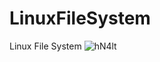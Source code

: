 # LinuxFileSystem
Linux File System
![hN4lt](https://github.com/user-attachments/assets/8119bca3-ac51-4b90-9b76-397c84a9c4ed)
